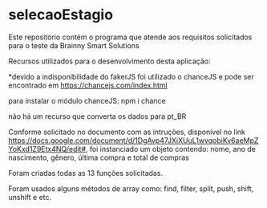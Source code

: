 # selecaoEstagio
Este repositório contém o programa que atende aos requisitos solicitados para o teste da Brainny Smart Solutions


Recursos utilizados para o desenvolvimento desta aplicação:

*devido a indisponibilidade do fakerJS foi utilizado o chanceJS e pode ser encontrado em https://chancejs.com/index.html 

para instalar o módulo chanceJS: npm i chance

não há um recurso que converta os dados para pt_BR

Conforme solicitado no documento com as intruções, disponível no link https://docs.google.com/document/d/1DgAvp47JXiXUuL1wvqobiKv6aeMpZYoKxd1Z9Etx4NQ/edit#, foi instanciado
um objeto contendo: nome, ano de nascimento, gênero, última compra e total de compras

Foram criadas todas as 13 funções solicitadas.

Foram usados alguns métodos de array como: find, filter, split, push, shift, unshift e etc.
